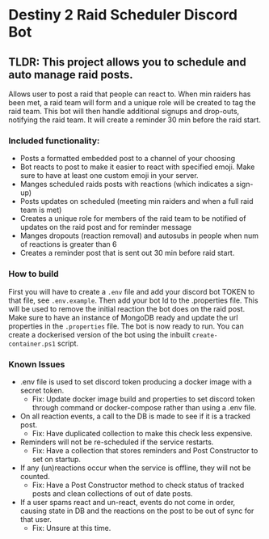 # Destiny 2 Raid Scheduler Discord Bot

## TLDR: This project allows you to schedule and auto manage raid posts.

Allows user to post a raid that people can react to. When min raiders has been met, a raid team will form and a unique role will be created to tag the raid team. This bot will then handle additional signups and drop-outs, notifying the raid team. It will create a reminder 30 min before the raid start.

### Included functionality:
- Posts a formatted embedded post to a channel of your choosing
- Bot reacts to post to make it easier to react with specified emoji. Make sure to have at least one custom emoji in your server.
- Manges scheduled raids posts with reactions (which indicates a sign-up)
- Posts updates on scheduled (meeting min raiders and when a full raid team is met)
- Creates a unique role for members of the raid team to be notified of updates on the raid post and for reminder message
- Manges dropouts (reaction removal) and autosubs in people when num of reactions is greater than 6
- Creates a reminder post that is sent out 30 min before raid start.

### How to build

First you will have to create a `.env` file and add your discord bot TOKEN to that file, see `.env.example`. Then add your bot Id to the .properties file. This will be used to remove the initial reaction the bot does on the raid post. Make sure to have an instance of MongoDB ready and update the url properties in the `.properties` file. The bot is now ready to run. You can create a dockerised version of the bot using the inbuilt `create-container.ps1` script.

### Known Issues

 - .env file is used to set discord token producing a docker image with a secret token.
   - Fix: Update docker image build and properties to set discord token through command or docker-compose rather than using a .env file.
 - On all reaction events, a call to the DB is made to see if it is a tracked post. 
   - Fix: Have duplicated collection to make this check less expensive.
 - Reminders will not be re-scheduled if the service restarts.
   - Fix: Have a collection that stores reminders and Post Constructor to set on startup.
 - If any (un)reactions occur when the service is offline, they will not be counted.
   - Fix: Have a Post Constructor method to check status of tracked posts and clean collections of out of date posts.
 - If a user spams react and un-react, events do not come in order, causing state in DB and the reactions on the post to be out of sync for that user.
   - Fix: Unsure at this time.